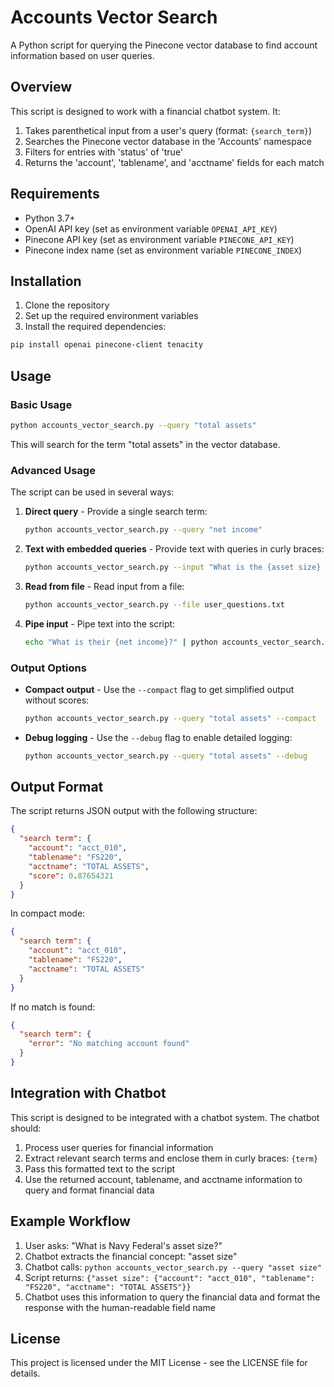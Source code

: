# Accounts Vector Search

A Python script for querying the Pinecone vector database to find account information based on user queries.

## Overview

This script is designed to work with a financial chatbot system. It:

1. Takes parenthetical input from a user's query (format: `{search_term}`)
2. Searches the Pinecone vector database in the 'Accounts' namespace
3. Filters for entries with 'status' of 'true'
4. Returns the 'account', 'tablename', and 'acctname' fields for each match

## Requirements

- Python 3.7+
- OpenAI API key (set as environment variable `OPENAI_API_KEY`)
- Pinecone API key (set as environment variable `PINECONE_API_KEY`)
- Pinecone index name (set as environment variable `PINECONE_INDEX`)

## Installation

1. Clone the repository
2. Set up the required environment variables
3. Install the required dependencies:

```bash
pip install openai pinecone-client tenacity
```

## Usage

### Basic Usage

```bash
python accounts_vector_search.py --query "total assets"
```

This will search for the term "total assets" in the vector database.

### Advanced Usage

The script can be used in several ways:

1. **Direct query** - Provide a single search term:
   ```bash
   python accounts_vector_search.py --query "net income"
   ```

2. **Text with embedded queries** - Provide text with queries in curly braces:
   ```bash
   python accounts_vector_search.py --input "What is the {asset size} of Navy Federal?"
   ```

3. **Read from file** - Read input from a file:
   ```bash
   python accounts_vector_search.py --file user_questions.txt
   ```

4. **Pipe input** - Pipe text into the script:
   ```bash
   echo "What is their {net income}?" | python accounts_vector_search.py
   ```

### Output Options

- **Compact output** - Use the `--compact` flag to get simplified output without scores:
  ```bash
  python accounts_vector_search.py --query "total assets" --compact
  ```

- **Debug logging** - Use the `--debug` flag to enable detailed logging:
  ```bash
  python accounts_vector_search.py --query "total assets" --debug
  ```

## Output Format

The script returns JSON output with the following structure:

```json
{
  "search term": {
    "account": "acct_010",
    "tablename": "FS220",
    "acctname": "TOTAL ASSETS",
    "score": 0.87654321
  }
}
```

In compact mode:

```json
{
  "search term": {
    "account": "acct_010",
    "tablename": "FS220",
    "acctname": "TOTAL ASSETS"
  }
}
```

If no match is found:

```json
{
  "search term": {
    "error": "No matching account found"
  }
}
```

## Integration with Chatbot

This script is designed to be integrated with a chatbot system. The chatbot should:

1. Process user queries for financial information
2. Extract relevant search terms and enclose them in curly braces: `{term}`
3. Pass this formatted text to the script
4. Use the returned account, tablename, and acctname information to query and format financial data

## Example Workflow

1. User asks: "What is Navy Federal's asset size?"
2. Chatbot extracts the financial concept: "asset size"
3. Chatbot calls: `python accounts_vector_search.py --query "asset size"`
4. Script returns: `{"asset size": {"account": "acct_010", "tablename": "FS220", "acctname": "TOTAL ASSETS"}}`
5. Chatbot uses this information to query the financial data and format the response with the human-readable field name

## License

This project is licensed under the MIT License - see the LICENSE file for details. 